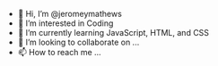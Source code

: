 - 👋 Hi, I’m @jeromeymathews
- 👀 I’m interested in Coding
- 🌱 I’m currently learning JavaScript, HTML, and CSS
- 💞️ I’m looking to collaborate on ...
- 📫 How to reach me ...

<!---
jeromeymathews/jeromeymathews is a ✨ special ✨ repository because its `README.md` (this file) appears on your GitHub profile.
You can click the Preview link to take a look at your changes.
--->
